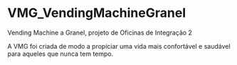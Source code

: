 # VMG_VendingMachineGranel
Vending Machine a Granel, projeto de Oficinas de Integração 2

A VMG foi criada de modo a propiciar uma vida mais confortável e saudável para aqueles que nunca tem tempo.
